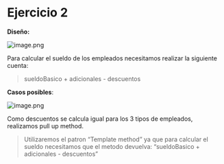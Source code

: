 # Ejercicio 2

**Diseño:**

![image.png](image.png)

Para calcular el sueldo de los empleados necesitamos realizar la siguiente cuenta:

> sueldoBasico + adicionales - descuentos
> 

**Casos posibles**:

![image.png](image%201.png)

Como descuentos se calcula igual para los 3 tipos de empleados, realizamos pull up method.

> Utilizaremos el patron “Template method” ya que para calcular el sueldo necesitamos que el metodo devuelva: “sueldoBasico + adicionales - descuentos”
>